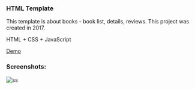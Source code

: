### HTML Template

This template is about books - book list, details, reviews. This project was created in 2017.

HTML + CSS + JavaScript

[Demo](https://radd.github.io/demo/book-template/) 

### Screenshots:

![ss](https://radd.github.io/other/images/book-template/1.png)
